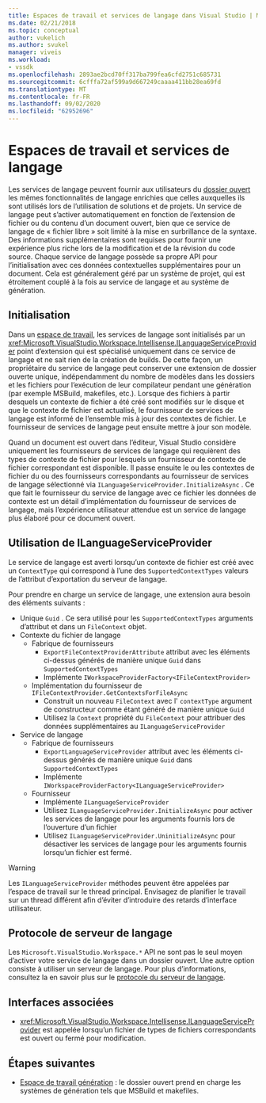 ```yaml
---
title: Espaces de travail et services de langage dans Visual Studio | Microsoft Docs
ms.date: 02/21/2018
ms.topic: conceptual
author: vukelich
ms.author: svukel
manager: viveis
ms.workload:
- vssdk
ms.openlocfilehash: 2893ae2bcd70ff317ba799fea6cfd2751c685731
ms.sourcegitcommit: 6cfffa72af599a9d667249caaaa411bb28ea69fd
ms.translationtype: MT
ms.contentlocale: fr-FR
ms.lasthandoff: 09/02/2020
ms.locfileid: "62952696"
---
```

# <a name="workspaces-and-language-services"></a>Espaces de travail et services de langage

Les services de langage peuvent fournir aux utilisateurs du [dossier ouvert](../ide/develop-code-in-visual-studio-without-projects-or-solutions.md) les mêmes fonctionnalités de langage enrichies que celles auxquelles ils sont utilisés lors de l’utilisation de solutions et de projets. Un service de langage peut s’activer automatiquement en fonction de l’extension de fichier ou du contenu d’un document ouvert, bien que ce service de langage de « fichier libre » soit limité à la mise en surbrillance de la syntaxe. Des informations supplémentaires sont requises pour fournir une expérience plus riche lors de la modification et de la révision du code source. Chaque service de langage possède sa propre API pour l’initialisation avec ces données contextuelles supplémentaires pour un document. Cela est généralement géré par un système de projet, qui est étroitement couplé à la fois au service de langage et au système de génération.

## <a name="initialization"></a>Initialisation

Dans un [espace de travail](workspaces.md), les services de langage sont initialisés par un <xref:Microsoft.VisualStudio.Workspace.Intellisense.ILanguageServiceProvider> point d’extension qui est spécialisé uniquement dans ce service de langage et ne sait rien de la création de builds. De cette façon, un propriétaire du service de langage peut conserver une extension de dossier ouverte unique, indépendamment du nombre de modèles dans les dossiers et les fichiers pour l’exécution de leur compilateur pendant une génération (par exemple MSBuild, makefiles, etc.). Lorsque des fichiers à partir desquels un contexte de fichier a été créé sont modifiés sur le disque et que le contexte de fichier est actualisé, le fournisseur de services de langage est informé de l’ensemble mis à jour des contextes de fichier. Le fournisseur de services de langage peut ensuite mettre à jour son modèle.

Quand un document est ouvert dans l’éditeur, Visual Studio considère uniquement les fournisseurs de services de langage qui requièrent des types de contexte de fichier pour lesquels un fournisseur de contexte de fichier correspondant est disponible. Il passe ensuite le ou les contextes de fichier du ou des fournisseurs correspondants au fournisseur de services de langage sélectionné via `ILanguageServiceProvider.InitializeAsync` . Ce que fait le fournisseur du service de langage avec ce fichier les données de contexte est un détail d’implémentation du fournisseur de services de langage, mais l’expérience utilisateur attendue est un service de langage plus élaboré pour ce document ouvert.

## <a name="using-ilanguageserviceprovider"></a>Utilisation de ILanguageServiceProvider

Le service de langage est averti lorsqu’un contexte de fichier est créé avec un `ContextType` qui correspond à l’une des `SupportedContextTypes` valeurs de l’attribut d’exportation du serveur de langage.

Pour prendre en charge un service de langage, une extension aura besoin des éléments suivants :

- Unique `Guid` . Ce sera utilisé pour les `SupportedContextTypes` arguments d’attribut et dans un `FileContext` objet.
- Contexte du fichier de langage
  - Fabrique de fournisseurs
    - `ExportFileContextProviderAttribute` attribut avec les éléments ci-dessus générés de manière unique `Guid` dans `SupportedContextTypes`
    - Implémente `IWorkspaceProviderFactory<IFileContextProvider>`
  - Implémentation du fournisseur de `IFileContextProvider.GetContextsForFileAsync`
    - Construit un nouveau `FileContext` avec l' `contextType` argument de constructeur comme étant généré de manière unique `Guid`
    - Utilisez la `Context` propriété du `FileContext` pour attribuer des données supplémentaires au `ILanguageServiceProvider`
- Service de langage
  - Fabrique de fournisseurs
    - `ExportLanguageServiceProvider` attribut avec les éléments ci-dessus générés de manière unique `Guid` dans `SupportedContextTypes`
    - Implémente `IWorkspaceProviderFactory<ILanguageServiceProvider>`
  - Fournisseur
    - Implémente `ILanguageServiceProvider`
    - Utilisez `ILanguageServiceProvider.InitializeAsync` pour activer les services de langage pour les arguments fournis lors de l’ouverture d’un fichier
    - Utilisez `ILanguageServiceProvider.UninitializeAsync` pour désactiver les services de langage pour les arguments fournis lorsqu’un fichier est fermé.

>[!WARNING]
>Les `ILanguageServiceProvider` méthodes peuvent être appelées par l’espace de travail sur le thread principal. Envisagez de planifier le travail sur un thread différent afin d’éviter d’introduire des retards d’interface utilisateur.

## <a name="language-server-protocol"></a>Protocole de serveur de langage

Les `Microsoft.VisualStudio.Workspace.*` API ne sont pas le seul moyen d’activer votre service de langage dans un dossier ouvert. Une autre option consiste à utiliser un serveur de langage. Pour plus d’informations, consultez la en savoir plus sur le [protocole du serveur de langage](language-server-protocol.md).

## <a name="related-interfaces"></a>Interfaces associées

- <xref:Microsoft.VisualStudio.Workspace.Intellisense.ILanguageServiceProvider> est appelée lorsqu’un fichier de types de fichiers correspondants est ouvert ou fermé pour modification.

## <a name="next-steps"></a>Étapes suivantes

* [Espace de travail génération](workspace-build.md) : le dossier ouvert prend en charge les systèmes de génération tels que MSBuild et makefiles.